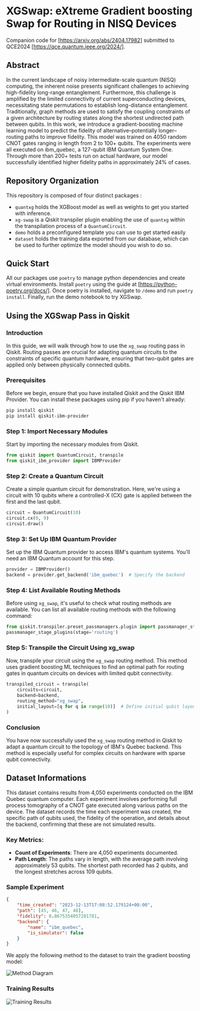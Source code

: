 # XGSwap: eXtreme Gradient boosting Swap for Routing in NISQ Devices

Companion code for [https://arxiv.org/abs/2404.17982] submitted to QCE2024 [https://qce.quantum.ieee.org/2024/].

## Abstract

In the current landscape of noisy intermediate-scale quantum (NISQ) computing, the inherent noise presents significant challenges to achieving high-fidelity long-range entanglement. Furthermore, this challenge is amplified by the limited connectivity of current superconducting devices, necessitating state permutations to establish long-distance entanglement. Traditionally, graph methods are used to satisfy the coupling constraints of a given architecture by routing states along the shortest undirected path between qubits. In this work, we introduce a gradient-boosting machine learning model to predict the fidelity of alternative–potentially longer– routing paths to improve fidelity. This model was trained on 4050 random CNOT gates ranging in length from 2 to 100+ qubits. The experiments were all executed on ibm_quebec, a 127-qubit IBM Quantum System One. Through more than 200+ tests run on actual hardware, our model successfully identified higher fidelity paths in approximately 24% of cases.

## Repository Organization

This repository is composed of four distinct packages :

- `quantxg` holds the XGBoost model as well as weights to get you started with inference.
- `xg-swap` is a Qiskit transpiler plugin enabling the use of `quantxg` within the transpilation process of a `QuantumCircuit`.
- `demo` holds a preconfigured template you can use to get started easily
- `dataset` holds the training data exported from our database, which can be used to further optimize the model should you wish to do so.

## Quick Start

All our packages use `poetry` to manage python dependencies and create virtual environments. Install `poetry` using the guide at [https://python-poetry.org/docs/]. Once poetry is installed, navigate to `/demo` and run `poetry install`.
Finally, run the demo notebook to try XGSwap.

## Using the XGSwap Pass in Qiskit

### Introduction

In this guide, we will walk through how to use the `xg_swap` routing pass in Qiskit. Routing passes are crucial for adapting quantum circuits to the constraints of specific quantum hardware, ensuring that two-qubit gates are applied only between physically connected qubits.

### Prerequisites

Before we begin, ensure that you have installed Qiskit and the Qiskit IBM Provider. You can install these packages using pip if you haven't already:

```bash
pip install qiskit
pip install qiskit-ibm-provider
```

### Step 1: Import Necessary Modules

Start by importing the necessary modules from Qiskit.

```python
from qiskit import QuantumCircuit, transpile
from qiskit_ibm_provider import IBMProvider
```

### Step 2: Create a Quantum Circuit

Create a simple quantum circuit for demonstration. Here, we're using a circuit with 10 qubits where a controlled-X (CX) gate is applied between the first and the last qubit.

```python
circuit = QuantumCircuit(10)
circuit.cx(0, 9)
circuit.draw()
```

### Step 3: Set Up IBM Quantum Provider

Set up the IBM Quantum provider to access IBM's quantum systems. You'll need an IBM Quantum account for this step.

```python
provider = IBMProvider()
backend = provider.get_backend('ibm_quebec')  # Specify the backend
```

### Step 4: List Available Routing Methods

Before using `xg_swap`, it's useful to check what routing methods are available. You can list all available routing methods with the following command:

```python
from qiskit.transpiler.preset_passmanagers.plugin import passmanager_stage_plugins
passmanager_stage_plugins(stage='routing')
```

### Step 5: Transpile the Circuit Using xg_swap

Now, transpile your circuit using the `xg_swap` routing method. This method uses gradient boosting ML techniques to find an optimal path for routing gates in quantum circuits on devices with limited qubit connectivity.

```python
transpiled_circuit = transpile(
    circuits=circuit,
    backend=backend,
    routing_method="xg_swap",
    initial_layout=[q for q in range(10)]  # Define initial qubit layout
)
```

### Conclusion

You have now successfully used the `xg_swap` routing method in Qiskit to adapt a quantum circuit to the topology of IBM's Quebec backend. This method is especially useful for complex circuits on hardware with sparse qubit connectivity.

## Dataset Informations

This dataset contains results from 4,050 experiments conducted on the IBM Quebec quantum computer. Each experiment involves performing full process tomography of a CNOT gate executed along various paths on the device. The dataset records the time each experiment was created, the specific path of qubits used, the fidelity of the operation, and details about the backend, confirming that these are not simulated results.

### Key Metrics:

- **Count of Experiments**: There are 4,050 experiments documented.
- **Path Length**: The paths vary in length, with the average path involving approximately 53 qubits. The shortest path recorded has 2 qubits, and the longest stretches across 109 qubits.

### Sample Experiment

```json
{
	"time_created": "2023-12-13T17:08:52.179124+00:00",
	"path": [45, 46, 47, 48],
	"fidelity": 0.8675354057281781,
	"backend": {
		"name": "ibm_quebec",
		"is_simulator": false
	}
}
```

We apply the following method to the dataset to train the gradient boosting model:

![Method Diagram](./training_method.png)

### Training Results

![Training Results](./training_results.png)
